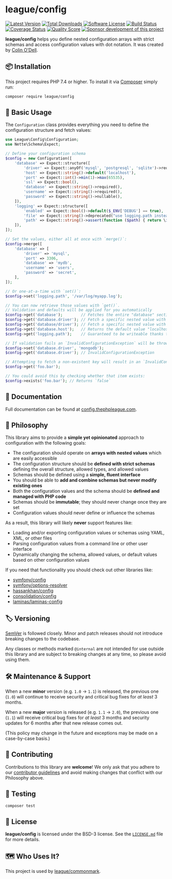 # league/config

[![Latest Version](https://img.shields.io/packagist/v/league/config.svg?style=flat-square)](https://packagist.org/packages/league/config)
[![Total Downloads](https://img.shields.io/packagist/dt/league/config.svg?style=flat-square)](https://packagist.org/packages/league/config)
[![Software License](https://img.shields.io/badge/License-BSD--3-brightgreen.svg?style=flat-square)](LICENSE)
[![Build Status](https://img.shields.io/github/workflow/status/thephpleague/config/Tests/main.svg?style=flat-square)](https://github.com/thephpleague/config/actions?query=workflow%3ATests+branch%3Amain)
[![Coverage Status](https://img.shields.io/scrutinizer/coverage/g/thephpleague/config.svg?style=flat-square)](https://scrutinizer-ci.com/g/thephpleague/config/code-structure)
[![Quality Score](https://img.shields.io/scrutinizer/g/thephpleague/config.svg?style=flat-square)](https://scrutinizer-ci.com/g/thephpleague/config)
[![Sponsor development of this project](https://img.shields.io/badge/sponsor%20this%20package-%E2%9D%A4-ff69b4.svg?style=flat-square)](https://www.colinodell.com/sponsor)

**league/config** helps you define nested configuration arrays with strict schemas and access configuration values with dot notation.  It was created by [Colin O'Dell][@colinodell].

## 📦 Installation

This project requires PHP 7.4 or higher.  To install it via [Composer] simply run:

```bash
composer require league/config
```

## 🧰️ Basic Usage

The `Configuration` class provides everything you need to define the configuration structure and fetch values:

```php
use League\Config\Configuration;
use Nette\Schema\Expect;

// Define your configuration schema
$config = new Configuration([
    'database' => Expect::structure([
        'driver' => Expect::anyOf('mysql', 'postgresql', 'sqlite')->required(),
        'host' => Expect::string()->default('localhost'),
        'port' => Expect::int()->min(1)->max(65535),
        'ssl' => Expect::bool(),
        'database' => Expect::string()->required(),
        'username' => Expect::string()->required(),
        'password' => Expect::string()->nullable(),
    ]),
    'logging' => Expect::structure([
        'enabled' => Expect::bool()->default($_ENV['DEBUG'] == true),
        'file' => Expect::string()->deprecated("use logging.path instead"),
        'path' => Expect::string()->assert(function ($path) { return \is_writeable($path); })->required(),
    ]),
]);

// Set the values, either all at once with `merge()`:
$config->merge([
    'database' => [
        'driver' => 'mysql',
        'port' => 3306,
        'database' => 'mydb',
        'username' => 'users',
        'password' => 'secret',
    ],
]);

// Or one-at-a-time with `set()`:
$config->set('logging.path', '/var/log/myapp.log');

// You can now retrieve those values with `get()`.
// Validation and defaults will be applied for you automatically
$config->get('database');        // Fetches the entire "database" section as an array
$config->get('database.driver'); // Fetch a specific nested value with dot notation
$config->get('database/driver'); // Fetch a specific nested value with slash notation
$config->get('database.host');   // Returns the default value "localhost"
$config->get('logging.path');    // Guaranteed to be writeable thanks to the assertion in the schema

// If validation fails an `InvalidConfigurationException` will be thrown:
$config->set('database.driver', 'mongodb');
$config->get('database.driver'); // InvalidConfigurationException

// Attempting to fetch a non-existent key will result in an `InvalidConfigurationException`
$config->get('foo.bar');

// You could avoid this by checking whether that item exists:
$config->exists('foo.bar'); // Returns `false`
```

## 📓 Documentation

Full documentation can be found at [config.thephpleague.com][docs].

## 💭 Philosophy

This library aims to provide a **simple yet opinionated** approach to configuration with the following goals:

- The configuration should operate on **arrays with nested values** which are easily accessible
- The configuration structure should be **defined with strict schemas** defining the overall structure, allowed types, and allowed values
- Schemas should be defined using a **simple, fluent interface**
- You should be able to **add and combine schemas but never modify existing ones**
- Both the configuration values and the schema should be **defined and managed with PHP code**
- Schemas should be **immutable**; they should never change once they are set
- Configuration values should never define or influence the schemas

As a result, this library will likely **never** support features like:

- Loading and/or exporting configuration values or schemas using YAML, XML, or other files
- Parsing configuration values from a command line or other user interface
- Dynamically changing the schema, allowed values, or default values based on other configuration values

If you need that functionality you should check out other libraries like:

- [symfony/config]
- [symfony/options-resolver]
- [hassankhan/config]
- [consolidation/config]
- [laminas/laminas-config]

## 🏷️ Versioning

[SemVer](http://semver.org/) is followed closely. Minor and patch releases should not introduce breaking changes to the codebase.

Any classes or methods marked `@internal` are not intended for use outside this library and are subject to breaking changes at any time, so please avoid using them.

## 🛠️ Maintenance & Support

When a new **minor** version (e.g. `1.0` -> `1.1`) is released, the previous one (`1.0`) will continue to receive security and critical bug fixes for *at least* 3 months.

When a new **major** version is released (e.g. `1.1` -> `2.0`), the previous one (`1.1`) will receive critical bug fixes for *at least* 3 months and security updates for 6 months after that new release comes out.

(This policy may change in the future and exceptions may be made on a case-by-case basis.)

## 👷‍️ Contributing

Contributions to this library are **welcome**! We only ask that you adhere to our [contributor guidelines] and avoid making changes that conflict with our Philosophy above.

## 🧪 Testing

```bash
composer test
```

## 📄 License

**league/config** is licensed under the BSD-3 license.  See the [`LICENSE.md`][license] file for more details.

## 🗺️  Who Uses It?

This project is used by [league/commonmark][league-commonmark].

[docs]: https://config.thephpleague.com/
[@colinodell]: https://www.twitter.com/colinodell
[Composer]: https://getcomposer.org/
[PHP League]: https://thephpleague.com
[symfony/config]: https://symfony.com/doc/current/components/config.html
[symfony/options-resolver]: https://symfony.com/doc/current/components/options_resolver.html
[hassankhan/config]: https://github.com/hassankhan/config
[consolidation/config]: https://github.com/consolidation/config
[laminas/laminas-config]: https://docs.laminas.dev/laminas-config/
[contributor guidelines]: https://github.com/thephpleague/config/blob/main/.github/CONTRIBUTING.md
[license]: https://github.com/thephpleague/config/blob/main/LICENSE.md
[league-commonmark]: https://commonmark.thephpleague.com
